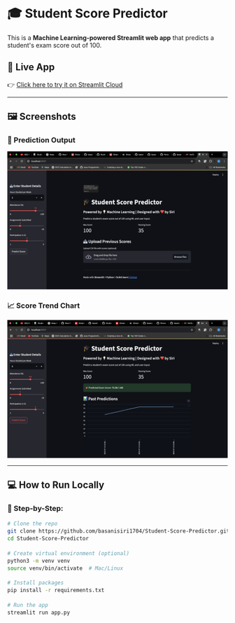 # 🎓 Student Score Predictor

This is a **Machine Learning-powered Streamlit web app** that predicts a student's exam score out of 100.

## 🚀 Live App

👉 [Click here to try it on Streamlit Cloud](https://student-score-predictor.streamlit.app)

---

## 🖼️ Screenshots

### 🔮 Prediction Output
![Prediction Output](screenshots/output1.png)

### 📈 Score Trend Chart
![Chart View](screenshots/chart_view.png)

---

## 💻 How to Run Locally

### 🧾 Step-by-Step:

```bash
# Clone the repo
git clone https://github.com/basanisiri1704/Student-Score-Predictor.git
cd Student-Score-Predictor

# Create virtual environment (optional)
python3 -m venv venv
source venv/bin/activate  # Mac/Linux

# Install packages
pip install -r requirements.txt

# Run the app
streamlit run app.py
